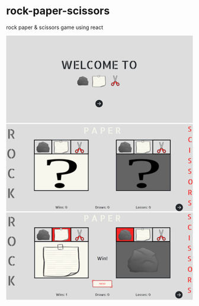# rock-paper-scissors
rock paper &amp; scissors game using react

![](images/rpc-homepage.png)
![](images/rpc-blank.png)
![](images/rpc-filled.png)


